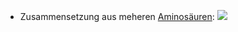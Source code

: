 - Zusammensetzung aus meheren [Aminosäuren](Aminosäure%20Aufbau.md):
![](Pasted%20image%2020231016103259.png)
